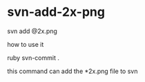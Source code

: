 svn-add-2x-png
==============

svn add @2x.png 

how to use it

ruby svn-commit .

this command can add the *2x.png file to svn

